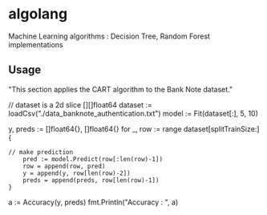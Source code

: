 # algolang
Machine Learning algorithms : 
Decision Tree, Random Forest implementations


## Usage
"This section applies the CART algorithm to the Bank Note dataset."

  // dataset is a 2d slice [][]float64
  dataset := loadCsv("./data_banknote_authentication.txt")
  model := Fit(dataset[:], 5, 10)
  
  y, preds := []float64{}, []float64{}
	for _, row := range dataset[splitTrainSize:] {
  
    // make prediction
		pred := model.Predict(row[:len(row)-1])
		row = append(row, pred)
		y = append(y, row[len(row)-2])
		preds = append(preds, row[len(row)-1])
	}
  
  a := Accuracy(y, preds)
  fmt.Println("Accuracy : ", a)
